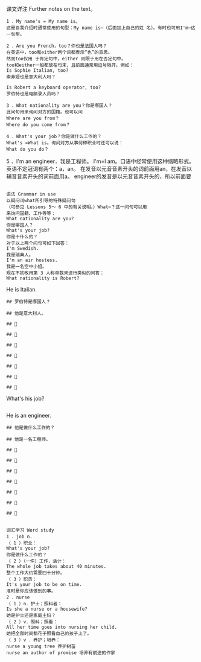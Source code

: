 课文详注 Further notes on the text。
```
1 ．My name's = My name is。 
这是自我介绍时通常使用的句型：My name is⋯（后面加上自己的姓 名）。有时也可用I'm⋯这一句型。 
```
```
2 ．Are you French，too？你也是法国人吗？ 
在英语中，too和either两个词都表示“也”的意思。
然而too仅用 于肯定句中，either 则限于用在否定句中。
too和either一般都放在句末，且前面通常用逗号隔开。例如： 
Is Sophie Italian, too? 
索菲娅也是意大利人吗？ 

Is Robert a keyboard operator, too? 
罗伯特也是电脑录入员吗？ 
```
```
3 ．What nationality are you？你是哪国人？ 
此问句用来询问对方的国籍。也可以问
Where are you from？
Where do you come from？ 
```
```
4 ．What's your job？你是做什么工作的？ 
What's =What is。询问对方从事何种职业时还可以说：
What do you do？ 
```
5 ．I'm an engineer．我是工程师。 
I'm=I am。口语中经常使用这种缩略形式。
英语不定冠词有两个：a，an。
在发音以元音音素开头的词前面用an，在发音以辅音音素开头的词前面用a。
engineer的发音是以元音音素开头的，所以前面要
```

语法 Grammar in use 
以疑问词what所引导的特殊疑问句 
（可参见 Lessons 5～ 6 中的有关说明。）What⋯？这一问句可以用 
来询问国籍、工作等等： 
What nationality are you? 
你是哪国人？ 
What's your job? 
你是干什么的？ 
对于以上两个问句可如下回答： 
I'm Swedish. 
我是瑞典人。 
I'm an air hostess. 
我是一名空中小姐。 
现在不妨改用第 3 人称单数来进行类似的问答： 
What nationality is Robert? 

``` 
He is Italian. 
``` 
## 罗伯特是哪国人？ 

## 他是意大利人。 

##  

##  

##  

##  

##  

##  

##  

``` 
What's his job? 
``` 
``` 
He is an engineer. 
``` 
## 他是做什么工作的？ 

## 他是一名工程师。 

##  

##  

##  

##  

##  

##  

##  


词汇学习 Word study 
1 ．job n. 
（ 1 ）职业： 
What's your job? 
你是做什么工作的？ 
（ 2 ）（一件）工作，活计： 
The whole job takes about 40 minutes. 
整个工作大约需要四十分钟。 
（ 3 ）职责： 
It's your job to be on time. 
准时是你应该做到的事。 
2 ．nurse 
（ 1 ）n．护士；照料者： 
Is she a nurse or a housewife? 
她是护士还是家庭主妇？ 
（ 2 ）v．照料；照看： 
All her time goes into nursing her child. 
她把全部时间都花于照看自己的孩子上了。 
（ 3 ）v ．养护；培养： 
nurse a young tree 养护树苗 
nurse an author of promise 培养有前途的作家 